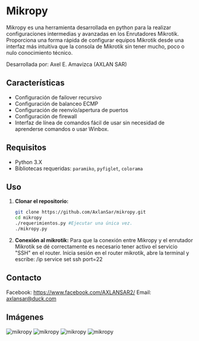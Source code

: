 # Mikropy

Mikropy es una herramienta desarrollada en python para la realizar configuraciones intermedias y avanzadas en los Enrutadores Mikrotik. Proporciona una forma rápida de configurar equipos Mikrotik desde una interfaz más intuitiva que la consola de Mikrotik sin tener mucho, poco o nulo conocimiento técnico.

Desarrollada por: Axel E. Amavizca (AXLAN SAR)

## Características

- Configuración de failover recursivo
- Configuración de balanceo ECMP
- Configuración de reenvío/apertura de puertos
- Configuración de firewall
- Interfaz de línea de comandos fácil de usar sin necesidad de aprenderse comandos o usar Winbox.

## Requisitos

- Python 3.X
- Bibliotecas requeridas: `paramiko`, `pyfiglet`, `colorama`

## Uso

1. **Clonar el repositorio:**
   ```bash
   git clone https://github.com/AxlanSar/mikropy.git
   cd mikropy
   ./requerimientos.py #Ejecutar una única vez.
   ./mikropy.py

2. **Conexión al mikrotik:**
   Para que la conexión entre Mikropy y el enrutador Mikrotik se dé correctamente es necesario tener activo el servicio "SSH" en el router.
   Inicia sesión en el router mikrotik, abre la terminal y escribe:
   /ip service set ssh port=22

## Contacto

Facebook: https://www.facebook.com/AXLANSAR2/
Email: axlansar@duck.com

## Imágenes

![mikropy](https://github.com/AxlanSar/mikropy/blob/main/mk1.png)
![mikropy](https://github.com/AxlanSar/mikropy/blob/main/mk2.png)
![mikropy](https://github.com/AxlanSar/mikropy/blob/main/mk3.png)
![mikropy](https://github.com/AxlanSar/mikropy/blob/main/mk4.png)

